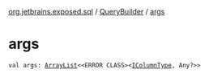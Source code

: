 [org.jetbrains.exposed.sql](../index.md) / [QueryBuilder](index.md) / [args](.)

# args

`val args: `[`ArrayList`](http://docs.oracle.com/javase/6/docs/api/java/util/ArrayList.html)`<<ERROR CLASS><`[`IColumnType`](../-i-column-type/index.md)`, Any?>>`